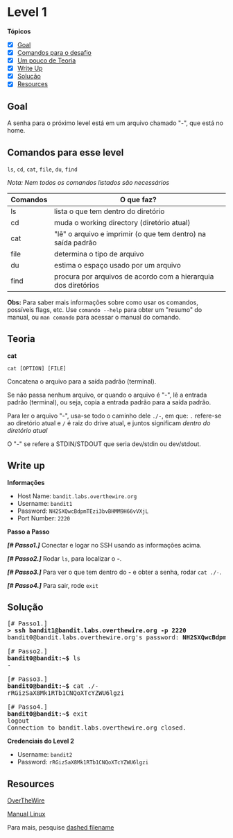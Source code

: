 # Level 1
**Tópicos**

- [X] [Goal](#goal)
- [X] [Comandos para o desafio](#comandos-para-esse-level)
- [X] [Um pouco de Teoria](#teoria)
- [X] [Write Up](#write-up)
- [X] [Solução](#solução)
- [X] [Resources](#resources)

## Goal
A senha para o próximo level está em um arquivo chamado "-", que está no home.

## Comandos para esse level
`ls`, `cd`, `cat`, `file`, `du`, `find`

*Nota: Nem todos os comandos listados são necessários*

 Comandos |                             O que faz?
 ---------|--------
 ls       |lista o que tem dentro do diretório
 cd       |muda o working directory (diretório atual)
 cat      |"lê" o arquivo e imprimir (o que tem dentro) na saída padrão
 file     |determina o tipo de arquivo
 du       |estima o espaço usado por um arquivo
 find     |procura por arquivos de acordo com a hierarquia dos diretórios
 
 **Obs:** Para saber mais informações sobre como usar os comandos, possíveis flags, etc. Use `comando --help` para obter um "resumo" do manual, ou `man comando` para acessar o manual do comando.

## Teoria

**cat**

`cat [OPTION] [FILE]`

Concatena o arquivo para a saída padrão (terminal).

Se não passa nenhum arquivo, or quando o arquivo é "-", lê a entrada padrão (terminal), ou seja, copia a entrada padrão para a saída padrão.

Para ler o arquivo "-", usa-se todo o caminho dele `./-`, em que: `.` refere-se ao diretório atual e `/` é raiz do drive atual, e juntos significam *dentro do diretório atual*

O "-" se refere a STDIN/STDOUT que seria dev/stdin ou dev/stdout.

## Write up
**Informações**
- Host Name: `bandit.labs.overthewire.org`
- Username: `bandit1`
- Password: `NH2SXQwcBdpmTEzi3bvBHMM9H66vVXjL`
- Port Number: `2220`

**Passo a Passo**

***[# Passo1.]*** Conectar e logar no SSH usando as informações acima.

***[# Passo2.]*** Rodar `ls`, para localizar o **-**.

***[# Passo3.]***  Para ver o que tem dentro do **-**  e obter a senha, rodar `cat ./-`.

***[# Passo4.]*** Para sair, rode `exit`

## Solução
<pre>
[# Passo1.] 
<b>> ssh bandit1@bandit.labs.overthewire.org -p 2220</b>
bandit0@bandit.labs.overthewire.org's password: <b>NH2SXQwcBdpmTEzi3bvBHMM9H66vVXjL</b>

[# Passo2.] 
<b>bandit0@bandit:~$</b> ls 
-

[# Passo3.] 
<b>bandit0@bandit:~$</b> cat ./-
rRGizSaX8Mk1RTb1CNQoXTcYZWU6lgzi

[# Passo4.]
<b>bandit0@bandit:~$</b> exit
logout
Connection to bandit.labs.overthewire.org closed.
</pre>

**Credenciais do Level 2**
- Username: `bandit2`
- Password: `rRGizSaX8Mk1RTb1CNQoXTcYZWU6lgzi`

## Resources
[OverTheWire](https://overthewire.org/wargames/bandit/bandit2.html)

[Manual Linux](https://man7.org/linux/man-pages/index.html)

Para mais, pesquise [dashed filename](https://www.google.com/search?q=dashed+filename)

